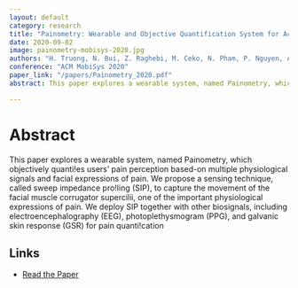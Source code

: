 ```yaml
---
layout: default
category: research
title: "Painometry: Wearable and Objective Quantification System for Acute Postoperative Pain"
date: 2020-09-02
image: painometry-mobisys-2020.jpg
authors: "H. Truong, N. Bui, Z. Raghebi, M. Ceko, N. Pham, P. Nguyen, A. Nguyen, T. Kim, K. Siegfried, E. Stene, T. Tvrdy, L. Weinman, T. Payne, D. Burke, T. Dinh, S. D’Mello, F. Banaei-Kashani, T. Wager, P. Goldstein, and T. Vu"
conference: "ACM MobiSys 2020"
paper_link: "/papers/Painometry_2020.pdf"
abstract: This paper explores a wearable system, named Painometry, which objectively quanties users’ pain perception based-on multiple physiological signals and facial expressions of pain. We propose a sensing technique, called sweep impedance pro!ling (SIP), to capture the movement of the facial muscle corrugator supercilii, one of the important physiological expressions of pain. We deploy SIP together with other biosignals, including electroencephalography (EEG), photoplethysmogram (PPG), and galvanic skin response (GSR) for pain quanti!cation

---
```


# Abstract

This paper explores a wearable system, named Painometry, which objectively quanti!es users’ pain perception based-on multiple physiological signals and facial expressions of pain. We propose a sensing technique, called sweep impedance pro!ling (SIP), to capture the movement of the facial muscle corrugator supercilii, one of the important physiological expressions of pain. We deploy SIP together with other biosignals, including electroencephalography (EEG), photoplethysmogram (PPG), and galvanic skin response (GSR) for pain quanti!cation

## Links
- [Read the Paper](http://mnslab.org/tamvu/paper/2020%20Painometry_Hoang.pdf)